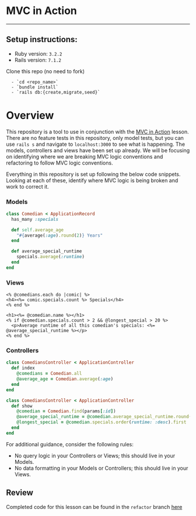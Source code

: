 # MVC in Action
------

## Setup instructions:
* Ruby version: `3.2.2`
* Rails version: `7.1.2`

Clone this repo (no need to fork)
```
  - `cd <repo_name>`
  - `bundle install`
  - `rails db:{create,migrate,seed}`
```

# Overview

This repository is a tool to use in conjunction with the [MVC in Action](https://backend.turing.edu/module2/lessons/mvc_in_action) lesson. There are no feature tests in this repository, only model tests, but you can use `rails s` and navigate to `localhost:3000` to see what is happening. The models, controllers and views have been set up already. We will be focusing on identifying where we are breaking MVC logic conventions and refactoring to follow MVC logic conventions.

Everything in this repository is set up following the below code snippets. Looking at each of these, identify where MVC logic is being broken and work to correct it.

### Models

```ruby
class Comedian < ApplicationRecord
  has_many :specials

  def self.average_age
    "#{average(:age).round(2)} Years"
  end

  def average_special_runtime
    specials.average(:runtime)
  end
end
```

### Views
```erb
<% @comedians.each do |comic| %>
<h4><%= comic.specials.count %> Specials</h4>
<% end %>
```

```erb
<h1><%= @comedian.name %></h1>
<% if @comedian.specials.count > 2 && @longest_special > 20 %>
  <p>Average runtime of all this comedian's specials: <%= @average_special_runtime %></p>
<% end %>
```

### Controllers
```ruby
class ComediansController < ApplicationController
  def index
    @comedians = Comedian.all
    @average_age = Comedian.average(:age)
  end
end
```

```ruby
class ComediansController < ApplicationController
  def show
    @comedian = Comedian.find(params[:id])
    @average_special_runtime = @comedian.average_special_runtime.round(2)
    @longest_special = @comedian.specials.order(runtime: :desc).first
  end
end
```

For additional guidance, consider the following rules:

* No query logic in your Controllers or Views; this should live in your Models.
* No data formatting in your Models or Controllers; this should live in your Views.


## Review
Completed code for this lesson can be found in the `refactor` branch [here](https://github.com/turingschool-examples/mvc-in-action-7/tree/refactor)
